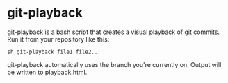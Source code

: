 # git-playback

git-playback is a bash script that creates a visual playback of git commits. Run it from your repository like this:

    sh git-playback file1 file2...

git-playback automatically uses the branch you're currently on. Output will be written to playback.html.
